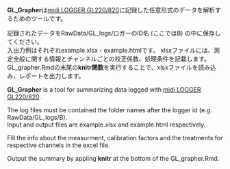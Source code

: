 **GL_Grapher**は[midi LOGGER GL220/820](http://www.graphtec.co.jp/site_instrument/instrument/gl220/)に記録した任意形式のデータを解析するためのツールです。  

記録されたデータをRawData/GL_logs/ロガーのID名 (ここではB) の中に保存してください。   
入出力例はそれぞれexample.xlsx・example.htmlです。
xlsxファイルには、測定全般に関する情報とチャンネルごとの校正係数、処理条件を記載します。  
GL_grapher.Rmdの末尾の**knitr関数**を実行することで、xlsxファイルを読み込み、レポートを出力します。  


**GL_Grapher** is a tool for summarizing data logged with [midi LOGGER GL220/820](http://www.graphtec.co.jp/site_instrument/instrument/gl220/).  

The log files must be contained the folder names after the logger id (e.g. RawData/GL_logs/B).   
Input and output files are example.xlsx and example.html respectively.  

Fill the info about the measurment, calibration factors and the treatments for respective channels in the excel file.  

Output the summary by appling **knitr** at the bottom of the GL_grapher.Rmd.  
